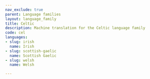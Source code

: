 ```yaml
---
nav_exclude: true
parent: Language families
layout: language_family
title: Celtic
description: Machine translation for the Celtic language family
code: cel
languages:
- slug: irish
  name: Irish
- slug: scottish-gaelic
  name: Scottish Gaelic
- slug: welsh
  name: Welsh

---
```



